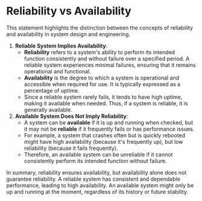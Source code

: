# Reliability vs Availability

This statement highlights the distinction between the concepts of reliability and availability in system design and engineering.

1. **Reliable System Implies Availability**:
   * **Reliability** refers to a system's ability to perform its intended function consistently and without failure over a specified period. A reliable system experiences minimal failures, ensuring that it remains operational and functional.
   * **Availability** is the degree to which a system is operational and accessible when required for use. It is typically expressed as a percentage of uptime.
   * Since a reliable system rarely fails, it tends to have high uptime, making it available when needed. Thus, if a system is reliable, it is generally available.
2. **Available System Does Not Imply Reliability**:
   * A system can be **available** if it is up and running when checked, but it may not be **reliable** if it frequently fails or has performance issues.
   * For example, a system that crashes often but is quickly rebooted might have high availability (because it's frequently up), but low reliability (because it fails frequently).
   * Therefore, an available system can be unreliable if it cannot consistently perform its intended function without failure.

In summary, reliability ensures availability, but availability alone does not guarantee reliability. A reliable system has consistent and dependable performance, leading to high availability. An available system might only be up and running at the moment, regardless of its history or future stability.
